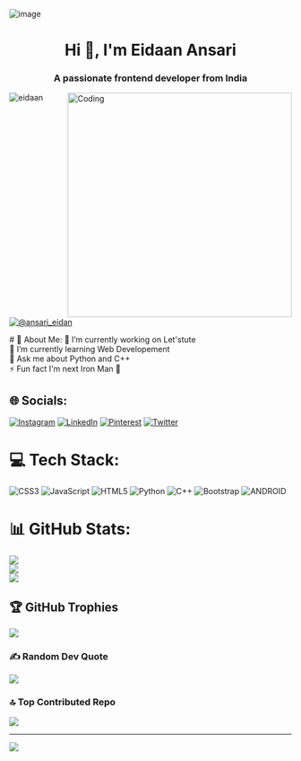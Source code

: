 ![image](https://github.com/Eidaan/Eidaan/assets/105504116/c7c39375-0356-4f28-a1f4-d8d87eb619a9)

<h1 align="center">Hi 👋, I'm Eidaan Ansari</h1>
<h3 align="center">A passionate frontend developer from India</h3>
<img align="right" alt="Coding" width="400" src="https://miro.medium.com/v2/resize:fit:1360/0*7Q3yvSIv_t0ioJ-Z.gif">

<p align="left"> <img src="https://komarev.com/ghpvc/?username=eidaan&label=Profile%20views&color=0e75b6&style=flat" alt="eidaan" /> </p>

<p align="left"> <a href="https://twitter.com/@ansari_eidan" target="blank"><img src="https://img.shields.io/twitter/follow/@ansari_eidan?logo=twitter&style=for-the-badge" alt="@ansari_eidan" /></a> </p>
# 💫 About Me:
🔭 I’m currently working on Let'stute<br>🌱 I’m currently learning Web Developement<br>💬 Ask me about Python and C++<br>⚡ Fun fact I'm next Iron Man 🤖


## 🌐 Socials:
[![Instagram](https://img.shields.io/badge/Instagram-%23E4405F.svg?logo=Instagram&logoColor=white)](https://instagram.com/@iameidaan) [![LinkedIn](https://img.shields.io/badge/LinkedIn-%230077B5.svg?logo=linkedin&logoColor=white)](https://linkedin.com/in/www.linkedin.com/in/eidan-ansari-592177226) [![Pinterest](https://img.shields.io/badge/Pinterest-%23E60023.svg?logo=Pinterest&logoColor=white)](https://pinterest.com/@eidanansari) [![Twitter](https://img.shields.io/badge/Twitter-%231DA1F2.svg?logo=Twitter&logoColor=white)](https://twitter.com/@ansari_eidan) 

# 💻 Tech Stack:
![CSS3](https://img.shields.io/badge/css3-%231572B6.svg?style=for-the-badge&logo=css3&logoColor=white) ![JavaScript](https://img.shields.io/badge/javascript-%23323330.svg?style=for-the-badge&logo=javascript&logoColor=%23F7DF1E) ![HTML5](https://img.shields.io/badge/html5-%23E34F26.svg?style=for-the-badge&logo=html5&logoColor=white) ![Python](https://img.shields.io/badge/python-3670A0?style=for-the-badge&logo=python&logoColor=ffdd54) ![C++](https://img.shields.io/badge/c++-%2300599C.svg?style=for-the-badge&logo=c%2B%2B&logoColor=white) ![Bootstrap](https://img.shields.io/badge/bootstrap-%23563D7C.svg?style=for-the-badge&logo=bootstrap&logoColor=white) ![ANDROID](https://img.shields.io/badge/android-%2320232a.svg?style=for-the-badge&logo=android&logoColor=%a4c639)
# 📊 GitHub Stats:
![](https://github-readme-stats.vercel.app/api?username=Eidaan&theme=gotham&hide_border=false&include_all_commits=false&count_private=false)<br/>
![](https://github-readme-streak-stats.herokuapp.com/?user=Eidaan&theme=gotham&hide_border=false)<br/>
![](https://github-readme-stats.vercel.app/api/top-langs/?username=Eidaan&theme=gotham&hide_border=false&include_all_commits=false&count_private=false&layout=compact)

## 🏆 GitHub Trophies
![](https://github-profile-trophy.vercel.app/?username=Eidaan&theme=discord&no-frame=true&no-bg=false&margin-w=4)

### ✍️ Random Dev Quote
![](https://quotes-github-readme.vercel.app/api?type=horizontal&theme=dark)

### 🔝 Top Contributed Repo
![](https://github-contributor-stats.vercel.app/api?username=Eidaan&limit=5&theme=dark&combine_all_yearly_contributions=true)

---
[![](https://visitcount.itsvg.in/api?id=Eidaan&icon=2&color=12)](https://visitcount.itsvg.in)

<!-- Proudly created with GPRM ( https://gprm.itsvg.in ) -->
